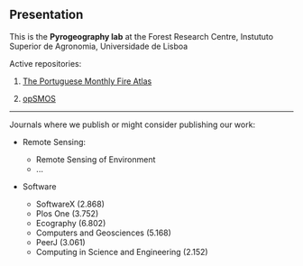## Presentation

This is the **Pyrogeography lab** at the Forest Research Centre, Instututo Superior de Agronomia, Universidade de Lisboa 

Active repositories:
1. [The Portuguese Monthly Fire Atlas](https://github.com/cef-pyrogeography-lab/portugal-fire-atlas.git)

2. [opSMOS]()

---
Journals where we publish or might consider publishing our work:

- Remote Sensing:
  - Remote Sensing of Environment
  - ...

- Software
  - SoftwareX (2.868)
  - Plos One (3.752)
  - Ecography (6.802)
  - Computers and Geosciences (5.168)
  - PeerJ (3.061)
  - Computing in Science and Engineering (2.152)



<!--

**Here are some ideas to get you started:**

🙋‍♀️ A short introduction - what is your organization all about?
🌈 Contribution guidelines - how can the community get involved?
👩‍💻 Useful resources - where can the community find your docs? Is there anything else the community should know?
🍿 Fun facts - what does your team eat for breakfast?
🧙 Remember, you can do mighty things with the power of [Markdown](https://docs.github.com/github/writing-on-github/getting-started-with-writing-and-formatting-on-github/basic-writing-and-formatting-syntax)
-->

